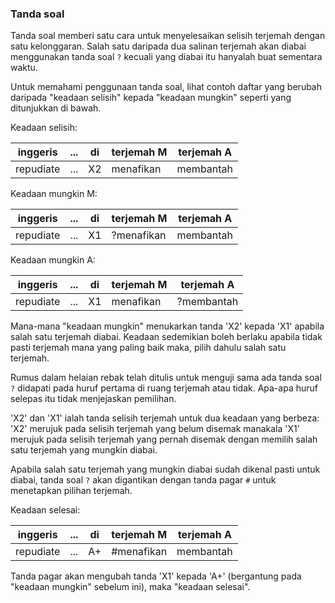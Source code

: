 ### Tanda soal

Tanda soal memberi satu cara untuk menyelesaikan selisih
terjemah dengan satu kelonggaran. Salah satu daripada dua
salinan terjemah akan diabai menggunakan tanda soal `?` 
kecuali yang diabai itu hanyalah buat sementara waktu.

Untuk memahami penggunaan tanda soal, lihat contoh daftar
yang berubah daripada "keadaan selisih" kepada "keadaan
mungkin" seperti yang ditunjukkan di bawah.

Keadaan selisih:

| inggeris  | ... | di | terjemah M | terjemah A |
| --------- | --- | -- | ---------- | ---------- |
| repudiate | ... | X2 | menafikan  | membantah  |

Keadaan mungkin M:

| inggeris  | ... | di | terjemah M | terjemah A |
| --------- | --- | -- | ---------- | ---------- |
| repudiate | ... | X1 | ?menafikan | membantah  |

Keadaan mungkin A:

| inggeris  | ... | di | terjemah M | terjemah A |
| --------- | --- | -- | ---------- | ---------- |
| repudiate | ... | X1 | menafikan  | ?membantah |

Mana-mana "keadaan mungkin" menukarkan tanda 'X2' kepada
'X1' apabila salah satu terjemah diabai. Keadaan sedemikian
boleh berlaku apabila tidak pasti terjemah mana yang paling
baik maka, pilih dahulu salah satu terjemah.

Rumus dalam helaian rebak telah ditulis untuk menguji sama
ada tanda soal `?` didapati pada huruf pertama di ruang
terjemah atau tidak. Apa-apa huruf selepas itu tidak
menjejaskan pemilihan.

'X2' dan 'X1' ialah tanda selisih terjemah untuk dua
keadaan yang berbeza: 'X2' merujuk pada selisih terjemah
yang belum disemak manakala 'X1' merujuk pada selisih
terjemah yang pernah disemak dengan memilih salah satu
terjemah yang mungkin diabai.

Apabila salah satu terjemah yang mungkin diabai sudah
dikenal pasti untuk diabai, tanda soal `?` akan digantikan
dengan tanda pagar `#` untuk menetapkan pilihan terjemah.

Keadaan selesai:

| inggeris  | ... | di | terjemah M | terjemah A |
| --------- | --- | -- | ---------- | ---------- |
| repudiate | ... | A+ | #menafikan | membantah  |

Tanda pagar akan mengubah tanda 'X1' kepada 'A+' (bergantung
pada "keadaan mungkin" sebelum ini), maka "keadaan selesai".
